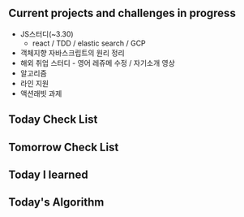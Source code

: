 ## Current projects and challenges in progress

* JS스터디(~3.30)
  * react / TDD / elastic search / GCP 
* 객체지향 자바스크립트의 원리 정리
* 해외 취업 스터디 - 영어 레쥬메 수정 / 자기소개 영상
* 알고리즘
* 라인 지원
* 액션래빗 과제

## Today Check List



## Tomorrow Check List



## Today I learned



## Today's Algorithm

